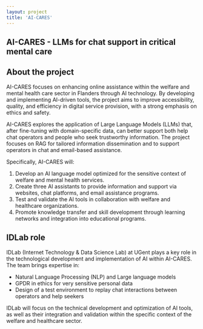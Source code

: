 ```yaml
---
layout: project
title: 'AI-CARES'
---
```

## AI-CARES - LLMs for chat support in critical mental care

## About the project
AI-CARES focuses on enhancing online assistance within the welfare and mental health care sector in Flanders through AI technology. By developing and implementing AI-driven tools, the project aims to improve accessibility, quality, and efficiency in digital service provision, with a strong emphasis on ethics and safety.

AI-CARES explores the application of Large Language Models (LLMs) that, after fine-tuning with domain-specific data, can better support both help chat operators and people who seek trustworthy information. The project focuses on RAG for tailored information dissemination and to support operators in chat and email-based assistance.

Specifically, AI-CARES will:

1. Develop an AI language model optimized for the sensitive context of welfare and mental health services.
2. Create three AI assistants to provide information and support via websites, chat platforms, and email assistance programs.
3. Test and validate the AI tools in collaboration with welfare and healthcare organizations.
4. Promote knowledge transfer and skill development through learning networks and integration into educational programs.

## IDLab role
IDLab (Internet Technology & Data Science Lab) at UGent plays a key role in the technological development and implementation of AI within AI-CARES. The team brings expertise in:

- Natural Language Processing (NLP) and Large language models
- GPDR in ethics for very sensitive personal data
- Design of a test environment to replay chat interactions between operators and help seekers

IDLab will focus on the technical development and optimization of AI tools, as well as their integration and validation within the specific context of the welfare and healthcare sector.

